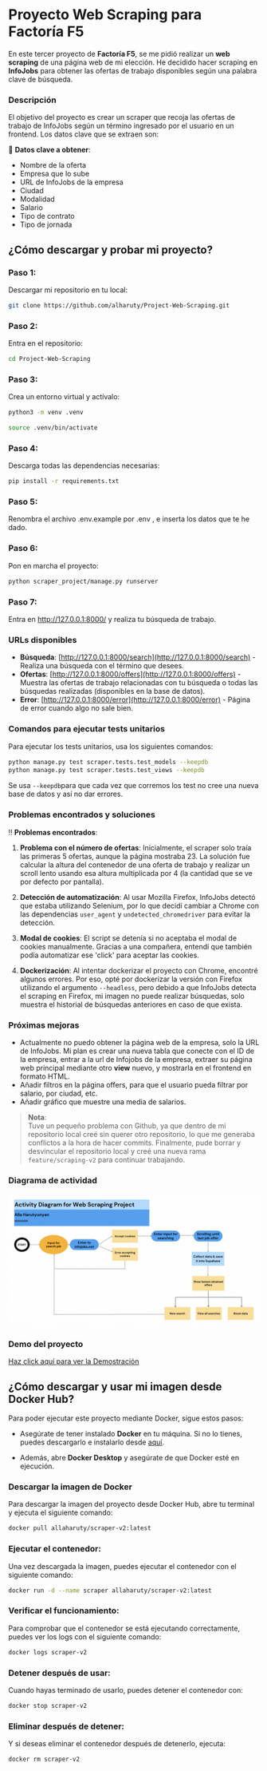 # Proyecto Web Scraping para Factoría F5

En este tercer proyecto de **Factoría F5**, se me pidió realizar un **web scraping** de una página web de mi elección. He decidido hacer scraping en **InfoJobs** para obtener las ofertas de trabajo disponibles según una palabra clave de búsqueda.

### Descripción

El objetivo del proyecto es crear un scraper que recoja las ofertas de trabajo de InfoJobs según un término ingresado por el usuario en un frontend. Los datos clave que se extraen son:

🔹 **Datos clave a obtener**:
- Nombre de la oferta
- Empresa que lo sube
- URL de InfoJobs de la empresa
- Ciudad
- Modalidad
- Salario
- Tipo de contrato
- Tipo de jornada

## ¿Cómo descargar y probar mi proyecto?

### Paso 1:
Descargar mi repositorio en tu local:<br>
```bash
git clone https://github.com/alharuty/Project-Web-Scraping.git
```

### Paso 2:
Entra en el repositorio:<br>
```bash
cd Project-Web-Scraping
```

### Paso 3: 
Crea un entorno virtual y actívalo:<br>
```bash 
python3 -m venv .venv
```
```bash
source .venv/bin/activate
````

### Paso 4:
Descarga todas las dependencias necesarias:<br>
```bash
pip install -r requirements.txt
```

### Paso 5:
Renombra el archivo .env.example por .env , e inserta los datos que te he dado.

### Paso 6:
Pon en marcha el proyecto:<br>
```bash
python scraper_project/manage.py runserver
```

### Paso 7: 
Entra en http://127.0.0.1:8000/ y realiza tu búsqueda de trabajo.


### URLs disponibles

- **Búsqueda**: [http://127.0.0.1:8000/search](http://127.0.0.1:8000/search) - Realiza una búsqueda con el término que desees.
- **Ofertas**: [http://127.0.0.1:8000/offers](http://127.0.0.1:8000/offers) - Muestra las ofertas de trabajo relacionadas con tu búsqueda o todas las búsquedas realizadas (disponibles en la base de datos).
- **Error**: [http://127.0.0.1:8000/error](http://127.0.0.1:8000/error) - Página de error cuando algo no sale bien.

### Comandos para ejecutar tests unitarios

Para ejecutar los tests unitarios, usa los siguientes comandos:

```bash
python manage.py test scraper.tests.test_models --keepdb
python manage.py test scraper.tests.test_views --keepdb
```

Se usa ``--keepdb``para que cada vez que corremos los test no cree una nueva base de datos y así no dar errores.


### Problemas encontrados y soluciones

‼️ **Problemas encontrados**:
1. **Problema con el número de ofertas**: Inicialmente, el scraper solo traía las primeras 5 ofertas, aunque la página mostraba 23. La solución fue calcular la altura del contenedor de una oferta de trabajo y realizar un scroll lento usando esa altura multiplicada por 4 (la cantidad que se ve por defecto por pantalla).
   
2. **Detección de automatización**: Al usar Mozilla Firefox, InfoJobs detectó que estaba utilizando Selenium, por lo que decidí cambiar a Chrome con las dependencias `user_agent` y `undetected_chromedriver` para evitar la detección.

3. **Modal de cookies**: El script se detenía si no aceptaba el modal de cookies manualmente. Gracias a una compañera, entendí que también podía automatizar ese 'click' para aceptar las cookies.

4. **Dockerización**: Al intentar dockerizar el proyecto con Chrome, encontré algunos errores. Por eso, opté por dockerizar la versión con Firefox utilizando el argumento `--headless`, pero debido a que InfoJobs detecta el scraping en Firefox, mi imagen no puede realizar búsquedas, solo muestra el historial de búsquedas anteriores en caso de que exista.

### Próximas mejoras

- Actualmente no puedo obtener la página web de la empresa, solo la URL de InfoJobs. Mi plan es crear una nueva tabla que conecte con el ID de la empresa, entrar a la url de Infojobs de la empresa, extraer su página web principal mediante otro **view** nuevo, y mostrarla en el frontend en formato HTML.
- Añadir filtros en la página offers, para que el usuario pueda filtrar por salario, por ciudad, etc.
- Añadir gráfico que muestre una media de salarios.

> **Nota**:  
> Tuve un pequeño problema con Github, ya que dentro de mi repositorio local creé sin querer otro repositorio, lo que me generaba conflictos a la hora de hacer commits. Finalmente, pude borrar y desvincular el repositorio local y creé una nueva rama `feature/scraping-v2` para continuar trabajando.




### Diagrama de actividad

![Diagrama de actividad del proyecto](./images/Activity-Diagram-Web-Scraper.png)

### Demo del proyecto

[Haz click aquí para ver la Demostración](https://www.canva.com/design/DAGijP_bTMA/DbQRFCVzr6SFNPLYF_K7Jw/edit?utm_content=DAGijP_bTMA&utm_campaign=designshare&utm_medium=link2&utm_source=sharebutton)





## ¿Cómo descargar y usar mi imagen desde Docker Hub?

Para poder ejecutar este proyecto mediante Docker, sigue estos pasos:

- Asegúrate de tener instalado **Docker** en tu máquina. Si no lo tienes, puedes descargarlo e instalarlo desde [aquí](https://www.docker.com/get-started).

- Además, abre **Docker Desktop** y asegúrate de que Docker esté en ejecución.

### Descargar la imagen de Docker
Para descargar la imagen del proyecto desde Docker Hub, abre tu terminal y ejecuta el siguiente comando:

```bash
docker pull allaharuty/scraper-v2:latest
```

### Ejecutar el contenedor:
Una vez descargada la imagen, puedes ejecutar el contenedor con el siguiente comando:

```bash
docker run -d --name scraper allaharuty/scraper-v2:latest
```

### Verificar el funcionamiento:
Para comprobar que el contenedor se está ejecutando correctamente, puedes ver los logs con el siguiente comando:
```bash
docker logs scraper-v2
```

### Detener después de usar:
Cuando hayas terminado de usarlo, puedes detener el contenedor con:
```bash
docker stop scraper-v2
```

### Eliminar después de detener:
Y si deseas eliminar el contenedor después de detenerlo, ejecuta:
```bash
docker rm scraper-v2
```
